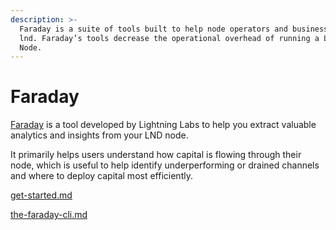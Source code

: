 ```yaml
---
description: >-
  Faraday is a suite of tools built to help node operators and businesses run
  lnd. Faraday’s tools decrease the operational overhead of running a Lightning
  Node.
---
```


# Faraday

[Faraday](https://lightning.engineering/posts/2020-04-02-faraday/) is a tool developed by Lightning Labs to help you extract valuable analytics and insights from your LND node.

It primarily helps users understand how capital is flowing through their node, which is useful to help identify underperforming or drained channels and where to deploy capital most efficiently.

[get-started.md](get-started.md "mention")

[the-faraday-cli.md](the-faraday-cli.md "mention")
